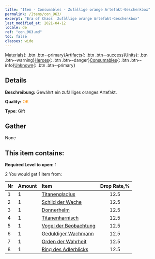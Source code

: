```yaml
---
title: "Item - Consumables - Zufällige orange Artefakt-Geschenkbox"
permalink: /Items/con_963/
excerpt: "Era of Chaos  Zufällige orange Artefakt-Geschenkbox"
last_modified_at: 2021-04-12
locale: de
ref: "con_963.md"
toc: false
classes: wide
---
```

 [Materials](/de/Items/){: .btn .btn--primary}[Artifacts](/de/Items/Artifacts/){: .btn .btn--success}[Units](/de/Items/Units/){: .btn .btn--warning}[Heroes](/de/Items/Heroes/){: .btn .btn--danger}[Consumables](/de/Items/Consumables/){: .btn .btn--info}[Unknown](/de/Items/Unknown/){: .btn .btn--primary}

## Details
 **Beschreibung:** Gewährt ein zufälliges oranges Artefakt.

 **Quality:** <span style="color: #FF8C00">OK</span>

 **Type:** Gift

## Gather

  None

## This item contains:

 **Required Level to open:** 1

 2 You would get **1** item  from:

  | Nr | Amount |     Item    | Drop Rate,% |
  |:---|:-------|:------------|:---------:|
  | 1 | 1 | [Titanengladius](/de/Items/art_156/) | 12.5 | 
  | 2 | 1 | [Schild der Wache](/de/Items/art_157/) | 12.5 | 
  | 3 | 1 | [Donnerhelm](/de/Items/art_158/) | 12.5 | 
  | 4 | 1 | [Titanenharnisch](/de/Items/art_159/) | 12.5 | 
  | 5 | 1 | [Vogel der Beobachtung](/de/Items/art_132/) | 12.5 | 
  | 6 | 1 | [Geduldiger Wachmann](/de/Items/art_133/) | 12.5 | 
  | 7 | 1 | [Orden der Wahrheit](/de/Items/art_134/) | 12.5 | 
  | 8 | 1 | [Ring des Adlerblicks](/de/Items/art_135/) | 12.5 | 
